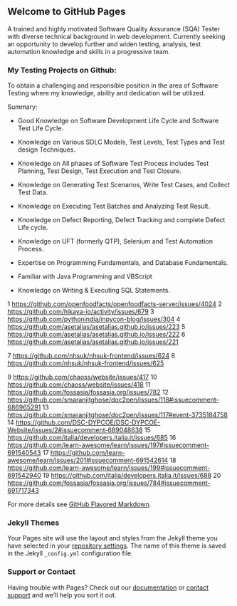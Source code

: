 ## Welcome to GitHub Pages

A trained and highly motivated Software Quality Assurance (SQA) Tester with diverse technical background in web development. Currently seeking an opportunity to develop further and widen testing, analysis, test automation knowledge and skills in a progressive team.
### My Testing Projects on Github:
To obtain a challenging and responsible position in the area of Software Testing where my knowledge, ability and dedication will be utilized.

Summary:

* Good Knowledge on Software Development Life Cycle and Software Test Life Cycle.

* Knowledge on Various SDLC Models, Test Levels, Test Types and Test design Techniques.

* Knowledge on All phases of Software Test Process includes Test Planning, Test Design, Test Execution and Test Closure.

* Knowledge on Generating Test Scenarios, Write Test Cases, and Collect Test Data.

* Knowledge on Executing Test Batches and Analyzing Test Result.

* Knowledge on Defect Reporting, Defect Tracking and complete Defect Life cycle.

* Knowledge on UFT (formerly QTP), Selenium and Test Automation Process.

* Expertise on Programming Fundamentals, and Database Fundamentals.

* Familiar with Java Programming and VBScript

* Knowledge on Writing & Executing SQL Statements.

1	https://github.com/openfoodfacts/openfoodfacts-server/issues/4024
2	https://github.com/hikaya-io/activity/issues/679
3	https://github.com/pythonindia/inpycon-blog/issues/304
4	https://github.com/asetalias/asetalias.github.io/issues/223
5	https://github.com/asetalias/asetalias.github.io/issues/222
6	https://github.com/asetalias/asetalias.github.io/issues/221
	
7	https://github.com/nhsuk/nhsuk-frontend/issues/624
8	https://github.com/nhsuk/nhsuk-frontend/issues/625
	
9	https://github.com/chaoss/website/issues/417
10	https://github.com/chaoss/website/issues/418
11	https://github.com/fossasia/fossasia.org/issues/782
12	https://github.com/smaranjitghose/doc2pen/issues/118#issuecomment-686965291
13	https://github.com/smaranjitghose/doc2pen/issues/117#event-3735184758
14	https://github.com/DSC-DYPCOE/DSC-DYPCOE-Website/issues/2#issuecomment-689048638
15	https://github.com/italia/developers.italia.it/issues/685
16	https://github.com/learn-awesome/learn/issues/197#issuecomment-691540543
17	https://github.com/learn-awesome/learn/issues/201#issuecomment-691542614
18	https://github.com/learn-awesome/learn/issues/199#issuecomment-691542940
19	https://github.com/italia/developers.italia.it/issues/688
20	https://github.com/fossasia/fossasia.org/issues/784#issuecomment-691717343


For more details see [GitHub Flavored Markdown](https://guides.github.com/features/mastering-markdown/).

### Jekyll Themes

Your Pages site will use the layout and styles from the Jekyll theme you have selected in your [repository settings](https://github.com/kmlhsn/myworks/settings). The name of this theme is saved in the Jekyll `_config.yml` configuration file.

### Support or Contact

Having trouble with Pages? Check out our [documentation](https://docs.github.com/categories/github-pages-basics/) or [contact support](https://github.com/contact) and we’ll help you sort it out.

